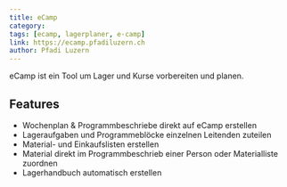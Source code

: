 ```yaml
---
title: eCamp
category:
tags: [ecamp, lagerplaner, e-camp]
link: https://ecamp.pfadiluzern.ch
author: Pfadi Luzern
---
```


eCamp ist ein Tool um Lager und Kurse vorbereiten und planen.

## Features

* Wochenplan & Programmbeschriebe
direkt auf eCamp erstellen
* Lageraufgaben und Programmeblöcke
einzelnen Leitenden zuteilen
* Material- und Einkaufslisten erstellen
* Material direkt im Programmbeschrieb
einer Person oder Materialliste zuordnen
* Lagerhandbuch automatisch erstellen
